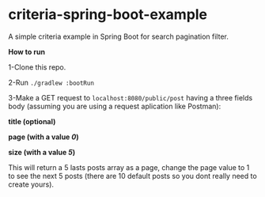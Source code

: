 # criteria-spring-boot-example

A simple criteria example in Spring Boot for search pagination filter.

**How to run**

1-Clone this repo.

2-Run ```./gradlew :bootRun```

3-Make a GET request to ```localhost:8080/public/post``` having a three fields body (assuming you are using a request aplication like Postman): 

**title (optional)**

**page (with a value *0*)**

**size (with a value *5*)** 

This will return a 5 lasts posts array as a page, change the page value to 1 to see the next 5 posts (there are 10 default posts so you dont really need to create yours).

